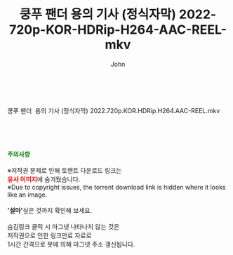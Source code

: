 ﻿---
layout: post
title:  "쿵푸 팬더 용의 기사 (정식자막) 2022-720p-KOR-HDRip-H264-AAC-REEL-mkv"
author: John
categories: [ 영화 ]
tags: [  ]
image:  
description: "쿵푸 팬더 용의 기사 (정식자막) 2022-720p-KOR-HDRip-H264-AAC-REEL-mkv torrent 정보 공유"
toc: true
toc_sticky: true
---

<br>
<div class="view-img">
<a class="view_image" href="https://torrentmobile59.com/bbs/view_image.php?fn=%2Fdata%2Ffile%2Fmovie%2F2041236355_SZnsETKJ_70208c6141071c0c914fa3fd293281ad17699d90.jpg" target="_blank"><img alt="" class="img-tag" content="https://torrentmobile59.com/data/file/movie/2041236355_SZnsETKJ_70208c6141071c0c914fa3fd293281ad17699d90.jpg" itemprop="image" src="https://torrentmobile59.com/data/file/movie/2041236355_SZnsETKJ_70208c6141071c0c914fa3fd293281ad17699d90.jpg"/></a></div><div class="view-content" itemprop="description">
<p>쿵푸 팬더  용의 기사 (정식자막) 2022.720p.KOR.HDRip.H264.AAC-REEL.mkv<br/></p> </div>
    
<br><br><br>
<p data-ke-size="size16"><b><span style="color: green;">주의사항</span></b><br /><br />※저작권 문제로 인해 토렌트 다운로드 링크는<br /><b><span style="color: red;">유사 이미지</span></b>에 숨겨뒀습니다.<br />※Due to copyright issues, the torrent download link is hidden where it looks like an image.<br /><br /><b>'설마'</b>싶은 것까지 확인해 보세요.<br /><br />숨김링크 클릭 시 마그넷 나타나지 않는 것은<br />저작권으로 인한 링크만료 자료로<br />1시간 간격으로 봇에 의해 마그넷 주소 갱신됩니다.</p>
